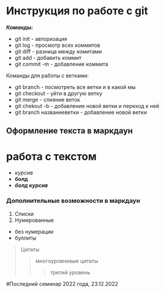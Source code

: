 # Инструкция по работе с git 

***Команды:*** 
- git init - авторизация 
- git log - просмотр всех коммитов 
- git diff - разница между комитами 
- git add - добавить коммит 
- git commit -m - добавление коммита 

Команды для работы с ветками: 
- git branch - посмотреть все ветки и в какой мы 
- git checkout - уйти в другую ветку 
- git merge - слияние веток 
- git chekout -b - добавление новой ветки и переход к ней 
- git branch названиеветки - добавление новой ветки 

## Оформление текста в маркдаун 
# работа с текстом
- *курсив*
- **болд**
- ***болд курсив***

### Дополнительные возможности в маркдаун 
1. Списки 
2. Нумерованные 
- без нумерации 
- буллиты 
> Цитаты 
>> многоуровневые цитаты 
>>> третий уровень 

#Последний семинар 2022 года, 23.12.2022
